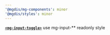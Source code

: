 ```yaml
---
'@mgdis/mg-components': minor
'@mgdis/styles': minor
---
```


[**`<mg-input-toggle>`**](http://core.pages.mgdis.fr/core-ui/core-ui/storybook/?path=/docs/molecules-inputs-mg-input-toggle--docs) use mg-input-\*\* readonly style
